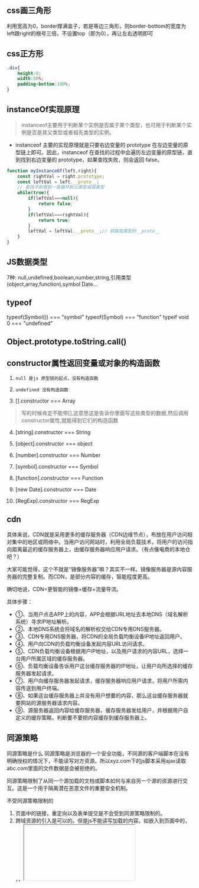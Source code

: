 ## css画三角形
利用宽高为0，border撑满盒子，若是等边三角形，则border-bottom的宽度为left跟right的根号三倍，不设置top（即为0），再让左右透明即可

## css正方形
```css
.div{
    height:0;
    width:50%;
    padding-bottom:100%;
}
```

## instanceOf实现原理
>instanceof主要用于判断某个实例是否属于某个类型，也可用于判断某个实例是否是其父类型或者祖先类型的实例。

- instanceof 主要的实现原理就是只要右边变量的 prototype 在左边变量的原型链上即可。因此，instanceof 在查找的过程中会遍历左边变量的原型链，直到找到右边变量的 prototype，如果查找失败，则会返回 false。

```js
function myInstanceOf(left,right){
    const rightVal = right.prototype;
    const leftVal = left.__proto__;
    // 若找不到就到一直循环到父类型或祖类型
    while(true){
        if(leftVal===null){
            return false;
        }
        if(leftVal===rightVal){
            return true;
        }
        leftVal = leftVal.__proto__;// 获取祖类型的__proto__
    }
}

```

## JS数据类型
7种:  null,undefined,boolean,number,string,引用类型(object,array,function),symbol           Date...

## typeof

typeof(Symbol())  === "symbol"
typeof(Symbol)    === "function"
typeif void 0     === "undefined"

## Object.prototype.toString.call()

## constructor属性返回变量或对象的构造函数

1. `null 是js 原型链的起点，没有构造函数`

2. `undefined 没有构造函数`

3. [].constructor  === Array  

> 写的时候肯定不能带[],这意思这是告诉你里面写这些类型的数据,然后调用constructor属性,就能得到它们的构造函数

4. [string].constructor === String

5. [object].constructor === object

6. [number].constructor === Number

7. [symbol].constructor === Symbol

8. [function].constructor === Function

9. [new Date].constructor === Date

10. [RegExp].constructor === RegExp


## cdn

具体来说，CDN就是采用更多的缓存服务器（CDN边缘节点），布放在用户访问相对集中的地区或网络中。当用户访问网站时，利用全局负载技术，将用户的访问指向距离最近的缓存服务器上，由缓存服务器响应用户请求。（有点像电商的本地仓吧？）

大家可能觉得，这个不就是“镜像服务器”嘛？其实不一样。镜像服务器是源内容服务器的完整复制。而CDN，是部分内容的缓存，智能程度更高。

确切地说，CDN=更智能的镜像+缓存+流量导流。

具体步骤：

- ①、当用户点击APP上的内容，APP会根据URL地址去本地DNS（域名解析系统）寻求IP地址解析。
- ②、本地DNS系统会将域名的解析权交给CDN专用DNS服务器。
- ③、CDN专用DNS服务器，将CDN的全局负载均衡设备IP地址返回用户。
- ④、用户向CDN的负载均衡设备发起内容URL访问请求。
- ⑤、CDN负载均衡设备根据用户IP地址，以及用户请求的内容URL，选择一台用户所属区域的缓存服务器。
- ⑥、负载均衡设备告诉用户这台缓存服务器的IP地址，让用户向所选择的缓存服务器发起请求。
- ⑦、用户向缓存服务器发起请求，缓存服务器响应用户请求，将用户所需内容传送到用户终端。
- ⑧、如果这台缓存服务器上并没有用户想要的内容，那么这台缓存服务器就要网站的源服务器请求内容。
- ⑨、源服务器返回内容给缓存服务器，缓存服务器发给用户，并根据用户自定义的缓存策略，判断要不要把内容缓存到缓存服务器上。

## 同源策略

同源策略是什么
同源策略是浏览器的一个安全功能，不同源的客户端脚本在没有明确授权的情况下，不能读写对方资源。所以xyz.com下的js脚本采用ajax读取abc.com里面的文件数据是会被拒绝的。

同源策略限制了从同一个源加载的文档或脚本如何与来自另一个源的资源进行交互。这是一个用于隔离潜在恶意文件的重要安全机制。

不受同源策略限制的
1. 页面中的链接，重定向以及表单提交是不会受到同源策略限制的。
2. 跨域资源的引入是可以的。但是js不能读写加载的内容。如嵌入到页面中的<script src="..."></script>，<img>，<link>，<iframe>等。

## JSONP
`JSONP的原型：创建一个回调函数，然后在远程服务上调用这个函数并且将JSON 数据形式作为参数传递，完成回调。`

将JSON数据填充进回调函数，这就是JSONP的JSON+Padding的含义。

## DNS

>DNS 是域名系统 (Domain Name System) 的缩bai写，是因特网的一项核心服务，它作为可以将域名和IP地址相互映射的一个分布式数据库，能够使人更方便的访问互联网，而不用去记住能够被机器直接读取的IP数串。这也是DNS的官方说法。

DNS的作用：在互联网中，其实没有类似于www.xxx.com这种域名方式，而替代的是以IP地址，如222.222.222.222，那我们在IE地址栏中应当输入222.222.222.222才能打开网站www.xxx.com。

但我们细想一下，互联网上的网站成千上万，如果每个网站登陆都需要记住一大串数字，那是不是特别不方便，对于记忆力不强的人，根本无法记住这么烦琐的数字。这个时候DNS就出现了，它的作用就是将222.222.222.222解析为www.xxx.com，那么我们登陆的时候就直接输入域名就可以了。



扩展资料：

每个IP地址都可以有一个主机名，主机名由一个或多个字符串组成，字符串之间用小数点隔开。有了主机名，就不要死记硬背每台IP设备的IP地址，只要记住相对直观有意义的主机名就行了。这就是DNS协议的功能。
主机名到IP地址的映射有两种方式：

- 1）静态映射，每台设备上都配置主机到IP地址的映射，各设备独立维护自己的映射表，而且只供本设备使用；
- 2）动态映射，建立一套域名解析系统（DNS），只在专门的DNS服务器上配置主机到IP地址的映射，网络上需要使用主机名通信的设备，首先需要到DNS服务器查询主机所对应的IP地址。通过主机名，最终得到该主机名对应的IP地址的过程叫做域名解析（或主机名解析）。在解析域名时，可以首先采用静态域名解析的方法，如果静态域名解析不成功，再采用动态域名解析的方法。可以将一些常用的域名放入静态域名解析表中，这样可以大大提高域名解析效率。

## h5&&c3新增

h5是html的最新版本，是14年由w3c完成标准制定。增强了，浏览器的原生功能，减少浏览器插件bai（eg：flash）的应用，提高用户体验满意度，让开发更加方便。
- h5新增的标签

新增元素

说明

video    表示一段视频并提供播放的用户界面    

audio    表示音频    
canvas    表示位图区域    
source    为video和audio提供数据源    
track    为video和audio指定字母    
svg    定义矢量图    

code    代码段    
figure    和文档有关的图例    

figcaption    图例的说明    

main    
time    日期和时间值    
mark    高亮的引用文字    
datalist    提供给其他控件的预定义选项    

keygen    秘钥对生成器控件    

output    计算值    
progress    进度条    
menu    菜单    

embed    嵌入的外部资源    

menuitem    用户可点击的菜单项    

menu    菜单    

template    

section    

nav    

aside    

article    

footer    

header    

- css3
css3被划分为模块，最重要的几个模块包括：选择器、框模型、背景和边框、文本效果、2D/3D 转换、动画、多列布局、用户界面
选择器

框模型

背景和边框
border-radius、box-shadow、border-image、
background-size：规定背景图片的尺寸
background-origin：规定背景图片的定位区域
background-clip：规定背景的绘制区域

文本效果（常用）
text-shadow：设置文字阴影
word-wrap：强制换行
word-break
css3提出@font-face规则，规则中定义了font-family、font-weight、font-style、font-stretch、src、unicode-range
2/3D转换
transform：向元素应用2/3D转换
transition：过渡
动画

@keyframes规则：
animation、animation-name、animation-duration等
用户界面（常用）
box-sizing、resize
css3新增伪类
```css
：nth-child()
：nth-last-child()
：only-child
：last-child
：nth-of-type()
：only-of-type()
：empty
：target  这个伪类允许我们选择基于URL的元素，如果这个元素有一个识别器（比如跟着一个#），那么:target会对使用这个ID识别器的元素增加样式。
：enabled  
：disabled
：checked
：not
```

## 数字三位逗号一分割
```js
//1. 递归
function formatNumber(str){
    let len = str.length - 3;
    if(len <= 0){
        return str;
    }
    return formatNumber(str.substr(0,len)) + "," + str.substr(len);
}
let money = formatNumber("1234567890");
console.log(money);
//2. RegExp.
// 数字格式化 1,123,000
"1234.567890".replace(/\B(?=(?:\d{3})+(?!\d))/g,",") // 结果：1,234,567,890，匹配的是后面是3*n个数字(而它的后面不是数字)的非单词边界(\B)
//"1,234.567,890",这个比较牛逼
"4451 2378.3500".replace(/\B(?=(?:\d{3})+(?!\d))/g,",");//
```

## 函数柯里化
```js
/**
 * 科里化函数,还是这个比较正宗
 * 在函数式编程中，科里化最重要的作用是把多参函数变为单参函数
 */
this.myPlugin.curry = function (func) {
    //得到从下标1开始的参数
    var args = Array.prototype.slice.call(arguments, 1);
    var that = this;
    return function () {
        var curArgs = Array.from(arguments); //当前调用的参数
        var totalArgs = args.concat(curArgs);
        if (totalArgs.length >= func.length) {
            //参数数量够了
            return func.apply(null, totalArgs);
        }
        else {
            //参数数量仍然不够
            totalArgs.unshift(func);
            return that.curry.apply(that, totalArgs);
        }
    }
}
```


```js
function cal(a,b,c,d){
    return a+b*c-d;
}

function curry(func,...args){
    return function(...subArgs){//每次都是返回新的函数!!
        const allArgs = [...args,...subArgs];
        if(allArgs.length>=func.length){
            func(...allArgs);
        }else{
            // allArgs.unshift(func);//把func加到开头
            return curry(func,...allArgs);
        }
    }
}

const newCal = curry(cal, 1, 2);

console.log(newCal(3, 4)); // 1+2*3-4=3
console.log(newCal(4, 5)); // 1+2*4-5=4
console.log(newCal(5, 6)); // 1+2*5-6=5
console.log(newCal(6, 7)); // 1+2*6-7=6

const newCal2 = newCal(8);

console.log(newCal2(9)); // 1+2*8-9=8
```

## new.target===undefined
则不是用new创建的

## 箭头函数

1. this为父级作用域的this
2. 本身无this、arguments、new.target
3. 没有原型，所以不能作为构造函数使用
4. 一般用于：事件处理函数、异步处理函数、其他时性函数、为了绑定父级this、为了代码简洁
5. 对象的属性绝对不要使用箭头函数，因为小心this指向了window，拿不到该拿的东西

## 类

静态成员: 在内存中唯一的成员, 不论创建多少个对象都只有一个同名的成员存在

实例(对象)成员: 跟随对象的成员

1. 类声明不会被提升，存在暂时性死区
2. 类中的所有代码均在严格模式(对象中函数中的this指向调用该函数的对象实例)下进行
3. 类的所有方法都是不可枚举的，会自动把所有方法放到原型上
4. 类的所有方法都不能当做构造函数使用，就是不让你new
5. 类的构造器必须使用new来调用

## 字段初始化器(ES7)

`有直接赋值的字段,可以直接写在constructor外面,它会自动放在构造函数里: this.xxx = xxxxx;`

注意: 

1). 使用static的字段初始化器，添加的是静态成员
2). **没有使用static的字段初始化器，添加的成员位于对象上**
3). **箭头函数在字段初始化器位置上,指向当前对象. 但是此时箭头函数不在原型上了,而是在每个实例对象上**
所以它(箭头函数时)浪费了内存空间占用,但绑定了this指向实例


## 如果函数没有return,就会默认return undefined;

## 传统的构造函数的问题

1. 属性和原型方法定义分离，降低了可读性
2. 原型成员上的东西可以被枚举,但其实我们是不希望这种情况发生的
3. 默认情况下，构造函数仍然可以被当作普通函数使用

## new关键字的执行过程

a. 开辟空间创建新的对象(会向内存申请一个空间存放对象)
b. 将构造函数内部的this指向该对象(`实际是指向内存中存放该匿名对象的空间`)
c. 执行构造函数内部的代码(`通过this关键字向对象中添加属性和方法`)
d. 返回新创建的对象(`就是这个this`)


## 构造函数内部原理

- 三步隐式变化

`1. 在函数体最前面隐式的加上var this={}`

暂时这么理解,并非最终形式: var this = {}; 所以AO{this:{name:'wjw',}}

2. 执行this.xxx = xxxxx;`并将这个匿名对象也就是这个this的__proto__指向构造函数自身原型对象上`
3. 在函数体最后面隐式的返回this
4. 但是若有显式的return {};则隐式的return this会失效
`注意这里返回的一定是 对象值 才会使返回隐式的this对象失效.`
比如:return 123;因为123属于原始值,有new了就不会返回原始值。而是仍然返回隐式的this

## Symbol.for原理实现
```js
const SymbolFor = (() => {
    const global = {};
    return function(name){
        console.log(global);
        if(!global[name]){
            global[name] = Symbol(name);
        }
        console.log(global);
        return global[name];
    }
})();
const syb1 = SymbolFor("abc");
const syb2 = SymbolFor("abc");
console.log(syb1 === syb2);
```


## ES6之前的模块引入方式和区别：
ES6之前模块引入主要是CommonJS(服务器)和AMD(浏览器)

- 没写完，待整理

## 圣杯模式--yaho
```js
var inherit = (function(){
    var F = function(){};
    return function(Target,Origin){
        F.prototype = Origin.prototype;
        Target.prototype = new F();
        Target.prototype.constuctor = Target;
        Target.prototype.uber = Origin.prototype;
    }
}());
```

## Object.create(null)

更干净,没有原型链上的属性。而`{}`的__proto__里面一堆原型链上的属性
```js
var o = Object.create(null,{
    a:{
           writable:true,
        configurable:true,
        value:'1'
    }
})
console.log(o);//很干净,
```
所以这个o.toString()会报Uncaught TypeError

- Object.create(Object.prototype) 和 {} 创建的对象在 打印台 上就一模一样了.

```js
//Demo1:
var a= {...省略很多属性和方法...};
//如果想要检查a是否存在一个名为toString的属性，你必须像下面这样进行检查：
if(Object.prototype.hasOwnProperty.call(a,'toString')){
    ...
}
//为什么不能直接用a.hasOwnProperty('toString')?因为你可能给a添加了一个自定义的hasOwnProperty
//你无法使用下面这种方式来进行判断,因为原型上的toString方法是存在的：
if(a.toString){}

//Demo2:
var a=Object.create(null)
//你可以直接使用下面这种方式判断，因为存在的属性，都将定义在a上面，除非手动指定原型：
if(a.toString){}

```


### 总结：
1. 你需要一个非常干净且高度可定制的对象当作数据字典的时候；
2. 想节省hasOwnProperty带来的一丢丢性能损失并且可以偷懒少些一点代码的时候

用Object.create(null)吧！其他时候，请用{}。

## 数组push内部原理
```js
Array.prototype.push = function(target){
    this[this.length] = target;
    this.length++;
}
```
所以length的初始值非常重要!!

## transform会引起重排吗

`不会，因为 GPU 进程会为其开启一个新的复合图层，不会影响默认复合图层（就是普通文档流），所以并不会影响周边的 DOM 结构，而属性的改变也会交给 GPU 处理，不会进行重排。`

> 使 GPU 进程开启一个新的复合图层的方式还有 3D 动画，过渡动画，以及 opacity 属性，还有一些标签，这些都可以创建新的复合图层。这些方式叫做硬件加速方式。你可以想象成新的复合图层和默认复合图层是两幅画，相互独立，不会彼此影响。降低重排的方式：要么减少次数，要么降低影响范围，创建新的复合图层就是第二种优化方式。`绝对布局虽然脱离了文档流，但不会创建新的复合图层，因此当绝对布局改变时，不会影响普通文档流的 render tree，但是依然会绘制整个默认复合图层`，对普通文档流是有影响的。普通文档流就是默认复合图层，不要介意我交换使用它们如果你要使用硬件加速方式降低重排的影响，请不要过度使用，创建新的复合图层是有额外消耗的，比如更多的内存消耗，并且在使用硬件加速方式时，配合 z-index 一起使用，尽可能使新的复合图层的元素层级等级最高。

## 实现function(func, times, wait ){}，传入func每隔wait时间，执行一次，执行times次
```js
function repeat(func, times, wait){
    return function(content){
        let count = 0;
        let timer = setInterval(function(){
            count++;
            func(content);
            if(count == times){
                clearInterval(timer);
            }
        },wait);
    }
}
const repeatFunc = repeat(alert, 4, 3000);
repeatFunc("Hello World!");
```

## 不能使用全局变量实现调用a()三次得到1，2，1......重复，使用了闭包存一个boolean值
```js
const a = (function(){
    var flag = 1;
    return function(){
        flag = flag == 3 ? 1 : flag;
        console.log(flag++);
    }
}());
a();
a();
a();
a();
a();
a();
```

## 给函数传参的时候,实际上传的是拷贝值

`就是,开辟新的地址空间(栈那里)存储这个拷贝值,原始值的话就存这个值,引用值的话,就在这个新地址空间里拷贝那个引用值的地址(在堆里面)`

## html页面如何真正彻底的禁止缓存呢？
在开发中经常有需求需要禁止HTML的缓存，如网上所说在head标签里加入如下代码：
<META HTTP-EQUIV="Pragma" CONTENT="no-cache">
<META HTTP-EQUIV="Cache-Control" CONTENT="no-cache">
<META HTTP-EQUIV="Expires" CONTENT="0">

<meta http-equiv="Cache-Control" content="no-cache"/>这个标签什么意思
　　Meta中的Cache-Control属性用来清除缓存（再访问这个网站要重新下载！）。Cache-Control指定请求和响应遵循的缓存机制。在请求消息或响应消息中设置Cache-Control并不会修改另一个消息处理过程中的缓存处理过程。
　　请求时的缓存指令包括no-cache、no-store、max-age、max-stale、min-fresh、only-if- cached，响应消息中的指令包括public、private、no-cache、no-store、no-transform、must- revalidate、proxy-revalidate、max-age。
Meta中的Cache-Control属性各个指令含义如下
Public：指示响应可被任何缓存区缓存
Private：指示对于单个用户的整个或部分响应消息，不能被共享缓存处理。这允许服务器仅仅描述当用户的部分响应消息，此响应消息对于其他用户的请求无效
no-cache：指示请求或响应消息不能缓存
no-store：用于防止重要的信息被无意的发布。在请求消息中发送将使得请求和响应消息都不使用缓存。
max-age：指示客户机可以接收生存期不大于指定时间（以秒为单位）的响应
min-fresh：指示客户机可以接收响应时间小于当前时间加上指定时间的响应
max-stale：指示客户机可以接收超出超时期间的响应消息。如果指定max-stale消息的值，那么客户机可以接收超出超时期指定值之内的响应消息。
no-siteapp：设置这个之后通过手机百度搜索打开网页时,百度会为你的网页进行转码

## HTTP的请求头设置Cache-Control


## 将HTML的所有标签替换成<&b>
```js
let newDom = document.getElementsByTagName("html")[0].outerHTML.replace(/<[a-zA-Z]+[1-6]*[^>]*>|<\/[a-zA-Z]+[1-6]*[^>]*>/g,"<&b>");
```

## 百分比时：top是根据包含块的高度，left是根据包含块宽度，而margin和padding是根据包含块的宽度决定的（它俩不论横纵都是根据宽度！！）
**绝对/固定定位之后包含块就是最近非static祖先元素的填充盒**

**设置为relative定位之后，是更具元素本身起点（左上角）进行移动，top、left等属性单位为%时，其值是基于父容器的高、宽值，也是包含块**

## 管道函数(只能是单参!!  <-->  可以利用柯里化将多参化为单参)
```js
const pipe = function(){
    let args = Array.from(arguments);
    // return function(val){//利用reduce
    //     return args.reduce(function(result,func){
    //         return func(result);//每次都把上一次返回的结果作为下一次的result传进来,然后继续调用func函数
    //     },val);//val是初始默认值
    // }
    // 或者这么写
    return function(val){
        for(let i = 0;i<args.length;i++>){
            let func = args[i];
            val = func(val);
        }
        return val;
    }
}
```

## 函数防抖
- 应用场景: 文本框输入事件，窗口尺寸发生变化(window.onresize事件)的时候

- 实际就是保证触发某件事而之后,如果你频繁触发,那我就等你没再触发了,再开计时器,时间到了,我就运行回调函数,如果时间没到你又触发,那我就清空计时器,之前的计时就不作数啦!
```js
//利用闭包
const debounce = function(callback,time){//debounce的目的在于开启唯一一个计时器,返回一个函数
    let timer;//私有化变量,让这个timer始终都只有一个
    return function(){
        if(timer){
            clearTimeout(timer);//清除之前的计时,重新计时
        }
        let args = Array.prototype.slice.call(arguments,0);//真的想用this的话,可以在handle的最后一个参数传递想要的this,然后这里拿到数组最后一个参数即可
        timer = setTimeout(function(){
            callback.apply(null,args);
        },time);
    }
}

let handle = debounce(function(width){
    console.log(width);
},1000);
window.onresize = function(){
    handle(document.documentElement.clientWidth);//这里说不准有多少个参数
}
```

## 函数节流

- 保证一个时间段内只执行一次,只要时间没到,不管你调用多少次,我就啥都不做,也就是`固定时间频率运行`.时间到了执行完回调后再清空计时器
- 节流的应用场景对应用户输入的实时查询,这样的话用户隔一段时间就会看到实时关键词搜索的结果或提示
```js
//第三种,混合前两种方法,做个综合
const throttle = function(callback,time,immediately){
    if(immediately === undefine){//默认用时间戳
        immediately = true;
    }
    if(immediately){
        var t;
        return function(){
            let args = Array.prototype.slice.call(arguments,0);
            if(!t || (Date.now() - t >= time)){//之前没有计时或固定时间频率到了
                callback.apply(null,args);
                t = Date.now();
            }
        }
    }else{
        var timer;
        return function(){
            if(timer){
                return;
            }
            let args = Array.prototype.slice.call(arguments,0);//真的想用this的话,可以在handle的最后一个参数传递想要的this,然后这里拿到数组最后一个参数即可
            timer = setTimeout(function(){
                callback.apply(null,args);
                timer = null;//执行完后再清空
            },time);
        }
    }
}

// //第二种,时间戳,第一次马上执行,之后按固定频率执行
// const throttle = function(callback,time){
//     var t;
//     return function(){
//         let args = Array.prototype.slice.call(arguments,0);
//         if(!t || (Date.now() - t >= time)){//之前没有计时或固定时间频率到了
//             callback.apply(null,args);
//             t = Date.now();
//         }
//     }
// }



// //第一种,类似防抖,但不清空计时器,有计时器那就直接返回,啥也不干
// const throttle = function(callback,time){
//     let timer;
//     return function(){
//         if(timer){
//             return;
//         }
//         let args = Array.prototype.slice.call(arguments,0);//真的想用this的话,可以在handle的最后一个参数传递想要的this,然后这里拿到数组最后一个参数即可
//         timer = setTimeout(function(){
//             callback.apply(null,args);
//             timer = null;//执行完后再清空
//         },time);
//     }
// }
```

## 填充字符串
```js
let str='apple'; 
let pasStr='xxx';
//不改变原字符串,返回新的字符串
str.padStart(str.length+pasStr.length,pasStr);   // "xxxapple"
str.padEnd(str.length+pasStr.length,pasStr);   // "xxxapple"
```

## 深度克隆(仅区分array/object和原始值)
```js
const myClone = function(obj, isDeep){
    if(Array.isArray(obj)){//数组
        if(isDeep){
            let newArr = [];
            for(let i = 0;i<obj.length;i++){
                newArr.push(myClone(obj[i], isDeep));
            }
            return newArr;
        }else{
            return obj.slice();
        }
    }else if(typeof obj === "object"){//对象
        let newObj = {};
        for(let prop in obj){
            if(isDeep){
                newObj[prop] = myClone(obj[prop], isDeep);
            }else{
                newObj[prop] = obj[prop];
            }
        }
        return newObj;
    }else{//函数等、原始类型
        return obj;
    }
}

```


## 闭包
闭包是指在 JavaScript 中，内部函数总是可以访问其所在的外部函数中声明的参数和变量，即使在其外部函数被返回（寿命终结）了之后。

或者说：内部函数被保存到外面环境中被使用就是闭包了

应用场景：`提供了许多与面向对象编程相关的好处 ---- 特别是数据隐藏和封装 ---- 有权访问私有变量和私有函数的公有方法`

## 打印出当前网页使用了多少种HTML元素
```js
const countEleType = () => {
    return [...new Set([...document.querySelectorAll("*")].map(el => el.tagName))].length;//取名字默认返回的都是大写,但我们这里不用管
}
```